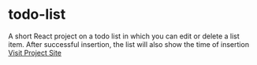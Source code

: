 # todo-list
A short React project on a todo list in which you can edit or delete a list item. After successful insertion, the list will also show the time of insertion
<a target="_blank" href="https://haseeb1604.github.io/todo-list"/>Visit Project Site</a>
